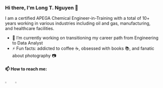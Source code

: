 ### Hi there, I'm Long T. Nguyen 👋

I am a certified APEGA Chemical Engineer-in-Training with a total of 10+ years working in various industries including oil and gas, manufacturing, and healthcare facilities.

- 🔭 I’m currently working on transitioning my career path from Engineering to Data Analyst
- ⚡ Fun facts: addicted to coffee :coffee:, obsessed with books :books:, and fanatic about photography :camera:

#### 📫 How to reach me:
  
[<img src="https://img.icons8.com/color/48/000000/linkedin.png" width="3.5%"/>](https://www.linkedin.com/in/longndata/)  &nbsp;&nbsp; <a href="mailto:nlonguk@gmail.com"> <img src="https://img.icons8.com/fluent/48/000000/gmail.png" width="3.5%"/>
